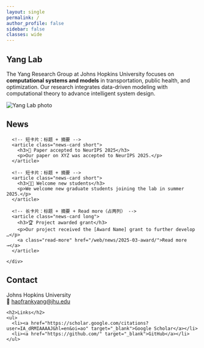 ```yaml
---
layout: single
permalink: /
author_profile: false
sidebar: false
classes: wide
---
```


<section class="hero-section">
  <div class="hero-text">
    <h1>Yang Lab</h1>
    <p>
      The Yang Research Group at Johns Hopkins University focuses on
      <strong>computational systems and models</strong> in transportation,
      public health, and optimization. Our research integrates data-driven
      modeling with computational theory to advance intelligent system design.
    </p>
  </div>
  <div class="hero-image">
    <img src="{{ '/assets/images/lab1.png' | relative_url }}" alt="Yang Lab photo">
  </div>
</section>

<div class="home-grid">

<section>
  <h2>News</h2>

  <section class="news-section">
    <div class="news-grid">

      <!-- 短卡片：标题 + 摘要 -->
      <article class="news-card short">
        <h3>🎉 Paper accepted to NeurIPS 2025</h3>
        <p>Our paper on XYZ was accepted to NeurIPS 2025.</p>
      </article>

      <!-- 短卡片：标题 + 摘要 -->
      <article class="news-card short">
        <h3>👩‍🎓 Welcome new students</h3>
        <p>We welcome new graduate students joining the lab in summer 2025.</p>
      </article>

      <!-- 长卡片：标题 + 摘要 + Read more（占两列） -->
      <article class="news-card long">
        <h3>🏆 Project awarded grant</h3>
        <p>Our project received the [Award Name] grant to further develop …</p>
        <a class="read-more" href="/web/news/2025-03-award/">Read more →</a>
      </article>

    </div>
  </section>
</section>

  <aside>
    <h2>Contact</h2>
    <p>
      Johns Hopkins University<br>
      📧 <a href="mailto:haofrankyang@jhu.edu">haofrankyang@jhu.edu</a>
    </p>

    <h2>Links</h2>
    <ul>
      <li><a href="https://scholar.google.com/citations?user=IA_dRMIAAAAJ&hl=en&oi=ao" target="_blank">Google Scholar</a></li>
      <li><a href="https://github.com/" target="_blank">GitHub</a></li>
    </ul>
  </aside>

</div>
